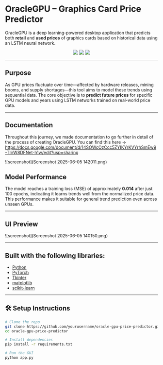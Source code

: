 # OracleGPU – Graphics Card Price Predictor

OracleGPU is a deep learning-powered desktop application that predicts both **retail** and **used prices** of graphics cards based on historical data using an LSTM neural network.

<p align="center">
  <img src="https://img.shields.io/badge/Machine%20Learning-PyTorch-red">
  <img src="https://img.shields.io/badge/UI-Tkinter-blue">
  <img src="https://img.shields.io/badge/Price%20Forecasting-GPUs-green">
</p>

---

## Purpose

As GPU prices fluctuate over time—affected by hardware releases, mining booms, and supply shortages—this tool aims to model these trends using sequential data. The core objective is to **predict future prices** for specific GPU models and years using LSTM networks trained on real-world price data.

---

## Documentation

Throughout this journey, we made documentation to go further in detail of the process of creating OracleGPU. You can find this here -> https://docs.google.com/document/d/14SOWcOzCcc5ZYIKYrKVYrhSmEw9-TIirW8DFNet-h1w/edit?usp=sharing


![screenshot](Screenshot 2025-06-05 142011.png)


## Model Performance

The model reaches a training loss (MSE) of approximately **0.014** after just 100 epochs, indicating it learns trends well from the normalized price data. This performance makes it suitable for general trend prediction even across unseen GPUs.

---

## UI Preview


![screenshot](Screenshot 2025-06-05 140150.png)

---

## Built with the following libraries:

- [Python](https://www.python.org/)
- [PyTorch](https://pytorch.org/)
- [Tkinter](https://docs.python.org/3/library/tkinter.html)
- [matplotlib](https://matplotlib.org/)
- [scikit-learn](https://scikit-learn.org/)

---

## 🛠️ Setup Instructions

```bash
# Clone the repo
git clone https://github.com/yourusername/oracle-gpu-price-predictor.git
cd oracle-gpu-price-predictor

# Install dependencies
pip install -r requirements.txt

# Run the GUI
python app.py
